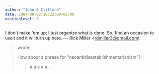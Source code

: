 ```yaml
---
author: "John E Clifford"
date: 2007-08-02T18:22:00+00:00
nestinglevel: 0
---
```

I don't make 'em up; I just organize what is done. So, find an occasion to useit and it willturn up here.---
 Rick Miller <[rdmiller3@gmail.com](mailto://rdmiller3@gmail.com)\
> wrote:

> How about a phrase for "neoantidisestablishmentarianism"?
>> a a a a a...
>